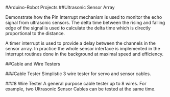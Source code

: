 #Arduino-Robot Projects
##Ultrasonic Sensor Array

Demonstrate how the Pin Interrupt mechanism is used to monitor the echo signal from ultrasonic sensors.
The delta time between the rising and falling edge of the signal is used to calculate the delta time which is directly proportional to the distance.

A timer interrupt is used to provide a delay between the channels in the sensor array.
In practice the whole sensor interface is implemented in the interrupt routines done in the background at maximal speed and efficiency.

##Cable and Wire Testers

###Cable Tester
Simplistic 3 wire tester for servo and sensor cables.

###8 Wire Tester
A general purpose cable tester up to 8 wires.
For example, two Ultrasonic Sensor Cables can be tested at the same time.
